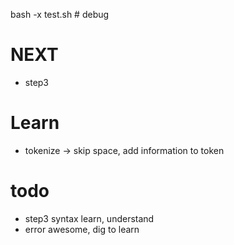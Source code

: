 bash -x test.sh # debug

# NEXT
- step3

# Learn
- tokenize -> skip space, add information to token
# todo
- step3 syntax learn, understand
- error awesome, dig to learn
